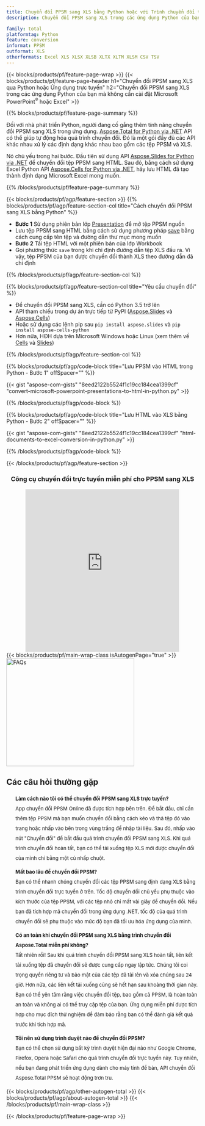 ```yaml
---
title: Chuyển đổi PPSM sang XLS bằng Python hoặc với Trình chuyển đổi trực tuyến miễn phí
description: Chuyển đổi PPSM sang XLS trong các ứng dụng Python của bạn mà không cần sử dụng Microsoft Office hoặc trực tuyến. Kiểm tra trình chuyển đổi trực tuyến PPSM sang XLS miễn phí một cách nhanh chóng trước khi tích hợp mã. 

family: total
platformtag: Python
feature: conversion
informat: PPSM
outformat: XLS
otherformats: Excel XLS XLSX XLSB XLTX XLTM XLSM CSV TSV
---
```

{{< blocks/products/pf/feature-page-wrap >}}
{{< blocks/products/pf/feature-page-header h1="Chuyển đổi PPSM sang XLS qua Python hoặc Ứng dụng trực tuyến" h2="Chuyển đổi PPSM sang XLS trong các ứng dụng Python của bạn mà không cần cài đặt Microsoft PowerPoint<sup>&reg;</sup> hoặc Excel" >}}

{{% blocks/products/pf/feature-page-summary %}}

Đối với nhà phát triển Python, người đang cố gắng thêm tính năng chuyển đổi PPSM sang XLS trong ứng dụng. [Aspose.Total for Python via .NET](https://products.aspose.com/total/python-net/) API có thể giúp tự động hóa quá trình chuyển đổi. Đó là một gói đầy đủ các API khác nhau xử lý các định dạng khác nhau bao gồm các tệp PPSM và XLS.

Nó chủ yếu trong hai bước. Đầu tiên sử dụng API [Aspose.Slides for Python via .NET](https://products.aspose.com/slides/python-net/) để chuyển đổi tệp PPSM sang HTML. Sau đó, bằng cách sử dụng Excel Python API [Aspose.Cells for Python via .NET](https://products.aspose.com/cells/python-net/), hãy lưu HTML đã tạo thành định dạng Microsoft Excel mong muốn. 

{{% /blocks/products/pf/feature-page-summary %}}

{{< blocks/products/pf/agp/feature-section >}}
{{% blocks/products/pf/agp/feature-section-col title="Cách chuyển đổi PPSM sang XLS bằng Python" %}}
- **Bước 1** Sử dụng phiên bản lớp [Presentation](https://reference.aspose.com/slides/python-net/aspose.slides/presentation/) để mở tệp PPSM nguồn 
- Lưu tệp PPSM sang HTML bằng cách sử dụng phương pháp [save](https://reference.aspose.com/slides/python-net/aspose.slides/presentation/) bằng cách cung cấp tên tệp và đường dẫn thư mục mong muốn
-  **Bước 2** Tải tệp HTML với một phiên bản của lớp Workbook
-  Gọi phương thức `save` trong khi chỉ định đường dẫn tệp XLS đầu ra. Vì vậy, tệp PPSM của bạn được chuyển đổi thành XLS theo đường dẫn đã chỉ định

{{% /blocks/products/pf/agp/feature-section-col %}}

{{% blocks/products/pf/agp/feature-section-col title="Yêu cầu chuyển đổi" %}}

- Để chuyển đổi PPSM sang XLS, cần có Python 3.5 trở lên
- API tham chiếu trong dự án trực tiếp từ PyPI ([Aspose.Slides](https://pypi.org/project/Aspose.Slides/) và [Aspose.Cells](https://pypi.org/project/aspose-cells-python/))
-  Hoặc sử dụng các lệnh pip sau ```pip install aspose.slides``` và ```pip install aspose-cells-python```
-  Hơn nữa, HĐH dựa trên Microsoft Windows hoặc Linux (xem thêm về [Cells](https://docs.aspose.com/cells/python-net/getting-started/#installation) và [Slides](https://docs.aspose.com/slides/python-net/system-requirements/))
 

{{% /blocks/products/pf/agp/feature-section-col %}}

{{% blocks/products/pf/agp/code-block title="Lưu PPSM vào HTML trong Python - Bước 1" offSpacer="" %}}

{{< gist "aspose-com-gists" "8eed2122b5524f1c19cc184cea1399cf" "convert-microsoft-powerpoint-presentations-to-html-in-python.py" >}}

{{% /blocks/products/pf/agp/code-block %}}

{{% blocks/products/pf/agp/code-block title="Lưu HTML vào XLS bằng Python - Bước 2" offSpacer="" %}}

{{< gist "aspose-com-gists" "8eed2122b5524f1c19cc184cea1399cf" "html-documents-to-excel-conversion-in-python.py" >}}

{{% /blocks/products/pf/agp/code-block %}}

{{< /blocks/products/pf/agp/feature-section >}}

<div class="container-fluid agp-content bg-white aboutfile box-1 vh100 section nopbtm">
<div class=container>
<div class=row>
<div class="demobox tc col-md-12 padding-0" align="center">

<h3>Công cụ chuyển đổi trực tuyến miễn phí cho PPSM sang XLS</h3>

<iframe style="border: none; height: 426px;" scrolling="no" src="https://total-conversion-app-65z5r2lp.qa.k8s.dynabic.com/?to=xls&from=ppsm" id="child-iframe" width="80%"></iframe>

</div></div>
</div></div>
{{< blocks/products/pf/main-wrap-class isAutogenPage="true" >}}
<style>.howtolist li{margin-right: 0!important;line-height: 26px;position: relative;margin-bottom: 10px;font-size: 13px;list-style-type: none;}</style>
<div class="col-md-12 tl bg-gray-dark howtolist section">
  <a class="anchor" name="faqpage"></a>
  <div class="container tl dflex" itemscope="" itemtype="https://schema.org/FAQPage">
      <div class="col-md-4 howtosectiongfx">
          <img class="social-panel-hide-on-mobile" src="https://www.groupdocs.cloud/templates/brand/images/groupdocs/conversion/groupdocs_conversion-brand.png" alt="FAQs" width="335" height="283">
      </div>
      <div class="howtosection col-md-8">
          <div>
              <h2>Các câu hỏi thường gặp</h2>
              <ul>
                  <li itemscope="" itemprop="mainEntity" itemtype="https://schema.org/Question">
                      <div>
                          <span itemprop="name"><b>Làm cách nào tôi có thể chuyển đổi PPSM sang XLS trực tuyến?</b></span>
                      </div>
                      <div itemscope="" itemprop="acceptedAnswer" itemtype="https://schema.org/Answer">
                          <span itemprop="text">App chuyển đổi PPSM Online đã được tích hợp bên trên. Để bắt đầu, chỉ cần thêm tệp PPSM mà bạn muốn chuyển đổi bằng cách kéo và thả tệp đó vào trang hoặc nhấp vào bên trong vùng trắng để nhập tài liệu. Sau đó, nhấp vào nút "Chuyển đổi" để bắt đầu quá trình chuyển đổi PPSM sang XLS. Khi quá trình chuyển đổi hoàn tất, bạn có thể tải xuống tệp XLS mới được chuyển đổi của mình chỉ bằng một cú nhấp chuột.</span>
                      </div>
                  </li>
                  <li itemscope="" itemprop="mainEntity" itemtype="https://schema.org/Question">
                      <div>
                          <span itemprop="name"><b>Mất bao lâu để chuyển đổi PPSM?</b></span>
                      </div>
                      <div itemscope="" itemprop="acceptedAnswer" itemtype="https://schema.org/Answer">
                          <span itemprop="text">Bạn có thể nhanh chóng chuyển đổi các tệp PPSM sang định dạng XLS bằng trình chuyển đổi trực tuyến ở trên. Tốc độ chuyển đổi chủ yếu phụ thuộc vào kích thước của tệp PPSM, với các tệp nhỏ chỉ mất vài giây để chuyển đổi. Nếu bạn đã tích hợp mã chuyển đổi trong ứng dụng .NET, tốc độ của quá trình chuyển đổi sẽ phụ thuộc vào mức độ bạn đã tối ưu hóa ứng dụng của mình.</span>
                      </div>
                  </li>
                  <li itemscope="" itemprop="mainEntity" itemtype="https://schema.org/Question">
                      <div>
                          <span itemprop="name"><b>Có an toàn khi chuyển đổi PPSM sang XLS bằng trình chuyển đổi Aspose.Total miễn phí không?</b></span>
                      </div>
                      <div itemscope="" itemprop="acceptedAnswer" itemtype="https://schema.org/Answer">
                          <span itemprop="text">Tất nhiên rồi! Sau khi quá trình chuyển đổi PPSM sang XLS hoàn tất, liên kết tải xuống tệp đã chuyển đổi sẽ được cung cấp ngay lập tức. Chúng tôi coi trọng quyền riêng tư và bảo mật của các tệp đã tải lên và xóa chúng sau 24 giờ. Hơn nữa, các liên kết tải xuống cũng sẽ hết hạn sau khoảng thời gian này. Bạn có thể yên tâm rằng việc chuyển đổi tệp, bao gồm cả PPSM, là hoàn toàn an toàn và không ai có thể truy cập tệp của bạn. Ứng dụng miễn phí được tích hợp cho mục đích thử nghiệm để đảm bảo rằng bạn có thể đánh giá kết quả trước khi tích hợp mã.</span>
                      </div>
                  </li>                 
                  <li itemscope="" itemprop="mainEntity" itemtype="https://schema.org/Question">
                      <div>
                          <span itemprop="name"><b>Tôi nên sử dụng trình duyệt nào để chuyển đổi PPSM?</b></span>
                      </div>
                      <div itemscope="" itemprop="acceptedAnswer" itemtype="https://schema.org/Answer">
                          <span itemprop="text">Bạn có thể chọn sử dụng bất kỳ trình duyệt hiện đại nào như Google Chrome, Firefox, Opera hoặc Safari cho quá trình chuyển đổi trực tuyến này. Tuy nhiên, nếu bạn đang phát triển ứng dụng dành cho máy tính để bàn, API chuyển đổi Aspose.Total PPSM sẽ hoạt động trơn tru.</span>
                      </div>
                  </li>
              </ul>
          </div>
      </div>
  </div>
{{< blocks/products/pf/agp/other-autogen-total >}}
{{< blocks/products/pf/agp/about-autogen-total >}} 
{{< /blocks/products/pf/main-wrap-class >}}

{{< /blocks/products/pf/feature-page-wrap >}}
